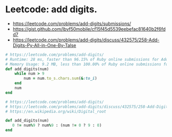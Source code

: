 # Leetcode: add digits.

- https://leetcode.com/problems/add-digits/submissions/
- https://gist.github.com/lbvf50mobile/cf15f45d5539eebefac81640b2f6fdd7
- https://leetcode.com/problems/add-digits/discuss/432575/258-Add-Digits-Py-All-in-One-By-Talse

```Ruby
# https://leetcode.com/problems/add-digits/
# Runtime: 28 ms, faster than 96.15% of Ruby online submissions for Add Digits.
# Memory Usage: 9.2 MB, less than 100.00% of Ruby online submissions for Add Digits.
def add_digits(num)
    while num > 9
        num = num.to_s.chars.sum(&:to_i)
    end
    num
end

# https://leetcode.com/problems/add-digits/
# https://leetcode.com/problems/add-digits/discuss/432575/258-Add-Digits-Py-All-in-One-By-Talse
# https://en.wikipedia.org/wiki/Digital_root

def add_digits(num)
   0 != num%9 ? num%9 : (num != 0 ? 9 : 0) 
end
```
